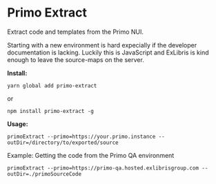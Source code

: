 # Primo Extract #
Extract code and templates from the Primo NUI.

Starting with a new environment is hard expecially if the developer documentation is lacking. Luckily this is JavaScript and ExLibris is kind enough to leave the source-maps on the server. 

__Install:__
```
yarn global add primo-extract
```
or
```
npm install primo-extract -g
```

__Usage:__
```
primoExtract --primo=https://your.primo.instance --outDir=/directory/to/exported/source
```

Example: Getting the code from the Primo QA environment
```
primoExtract --primo=https://primo-qa.hosted.exlibrisgroup.com --outDir=./primoSourceCode
```
